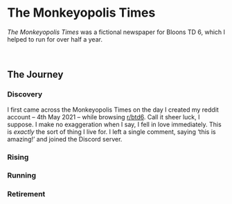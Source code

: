 # The Monkeyopolis Times

*The Monkeyopolis Times* was a fictional newspaper for Bloons TD 6, which I helped to run for over half a year.


<br>


## The Journey

### Discovery
I first came across the Monkeyopolis Times on the day I created my reddit account – 4th May 2021 – while browsing [r/btd6](https://reddit.com/r/btd6). Call it sheer luck, I suppose. I make no exaggeration when I say, I fell in love immediately. This is *exactly* the sort of thing I live for. I left a single comment, saying ‘this is amazing!’ and joined the Discord server.

### Rising

### Running

### Retirement
